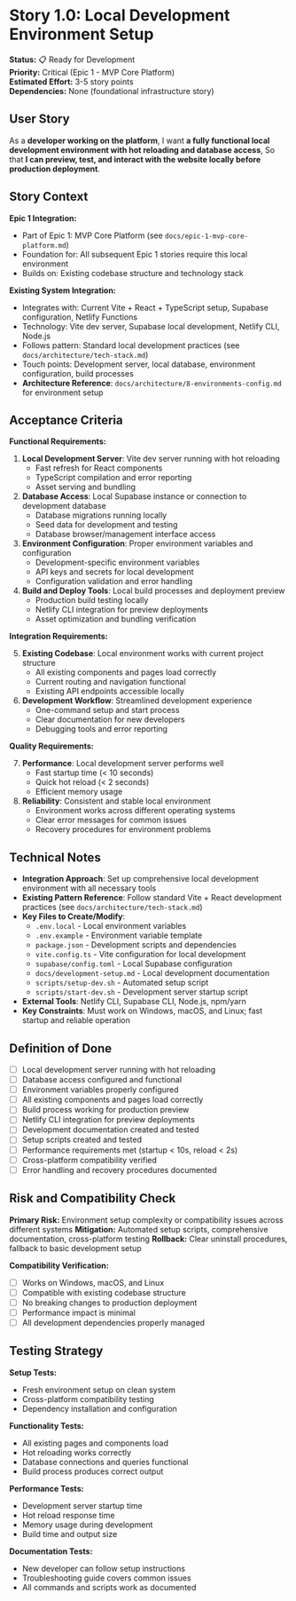 # Story 1.0: Local Development Environment Setup

**Status:** 📋 Ready for Development  
**Priority:** Critical (Epic 1 - MVP Core Platform)  
**Estimated Effort:** 3-5 story points  
**Dependencies:** None (foundational infrastructure story)

## User Story

As a **developer working on the platform**,
I want **a fully functional local development environment with hot reloading and database access**,
So that **I can preview, test, and interact with the website locally before production deployment**.

## Story Context

**Epic 1 Integration:**
- Part of Epic 1: MVP Core Platform (see `docs/epic-1-mvp-core-platform.md`)
- Foundation for: All subsequent Epic 1 stories require this local environment
- Builds on: Existing codebase structure and technology stack

**Existing System Integration:**
- Integrates with: Current Vite + React + TypeScript setup, Supabase configuration, Netlify Functions
- Technology: Vite dev server, Supabase local development, Netlify CLI, Node.js
- Follows pattern: Standard local development practices (see `docs/architecture/tech-stack.md`)
- Touch points: Development server, local database, environment configuration, build processes
- **Architecture Reference**: `docs/architecture/8-environments-config.md` for environment setup

## Acceptance Criteria

**Functional Requirements:**

1. **Local Development Server**: Vite dev server running with hot reloading
   - Fast refresh for React components
   - TypeScript compilation and error reporting
   - Asset serving and bundling
2. **Database Access**: Local Supabase instance or connection to development database
   - Database migrations running locally
   - Seed data for development and testing
   - Database browser/management interface access
3. **Environment Configuration**: Proper environment variables and configuration
   - Development-specific environment variables
   - API keys and secrets for local development
   - Configuration validation and error handling
4. **Build and Deploy Tools**: Local build processes and deployment preview
   - Production build testing locally
   - Netlify CLI integration for preview deployments
   - Asset optimization and bundling verification

**Integration Requirements:**

5. **Existing Codebase**: Local environment works with current project structure
   - All existing components and pages load correctly
   - Current routing and navigation functional
   - Existing API endpoints accessible locally
6. **Development Workflow**: Streamlined development experience
   - One-command setup and start process
   - Clear documentation for new developers
   - Debugging tools and error reporting

**Quality Requirements:**

7. **Performance**: Local development server performs well
   - Fast startup time (< 10 seconds)
   - Quick hot reload (< 2 seconds)
   - Efficient memory usage
8. **Reliability**: Consistent and stable local environment
   - Environment works across different operating systems
   - Clear error messages for common issues
   - Recovery procedures for environment problems

## Technical Notes

- **Integration Approach**: Set up comprehensive local development environment with all necessary tools
- **Existing Pattern Reference**: Follow standard Vite + React development practices (see `docs/architecture/tech-stack.md`)
- **Key Files to Create/Modify**:
  - `.env.local` - Local environment variables
  - `.env.example` - Environment variable template
  - `package.json` - Development scripts and dependencies
  - `vite.config.ts` - Vite configuration for local development
  - `supabase/config.toml` - Local Supabase configuration
  - `docs/development-setup.md` - Local development documentation
  - `scripts/setup-dev.sh` - Automated setup script
  - `scripts/start-dev.sh` - Development server startup script
- **External Tools**: Netlify CLI, Supabase CLI, Node.js, npm/yarn
- **Key Constraints**: Must work on Windows, macOS, and Linux; fast startup and reliable operation

## Definition of Done

- [ ] Local development server running with hot reloading
- [ ] Database access configured and functional
- [ ] Environment variables properly configured
- [ ] All existing components and pages load correctly
- [ ] Build process working for production preview
- [ ] Netlify CLI integration for preview deployments
- [ ] Development documentation created and tested
- [ ] Setup scripts created and tested
- [ ] Performance requirements met (startup < 10s, reload < 2s)
- [ ] Cross-platform compatibility verified
- [ ] Error handling and recovery procedures documented

## Risk and Compatibility Check

**Primary Risk:** Environment setup complexity or compatibility issues across different systems
**Mitigation:** Automated setup scripts, comprehensive documentation, cross-platform testing
**Rollback:** Clear uninstall procedures, fallback to basic development setup

**Compatibility Verification:**
- [ ] Works on Windows, macOS, and Linux
- [ ] Compatible with existing codebase structure
- [ ] No breaking changes to production deployment
- [ ] Performance impact is minimal
- [ ] All development dependencies properly managed

## Testing Strategy

**Setup Tests:**
- Fresh environment setup on clean system
- Cross-platform compatibility testing
- Dependency installation and configuration

**Functionality Tests:**
- All existing pages and components load
- Hot reloading works correctly
- Database connections and queries functional
- Build process produces correct output

**Performance Tests:**
- Development server startup time
- Hot reload response time
- Memory usage during development
- Build time and output size

**Documentation Tests:**
- New developer can follow setup instructions
- Troubleshooting guide covers common issues
- All commands and scripts work as documented
